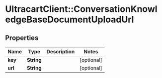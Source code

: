 # UltracartClient::ConversationKnowledgeBaseDocumentUploadUrl

## Properties
Name | Type | Description | Notes
------------ | ------------- | ------------- | -------------
**key** | **String** |  | [optional] 
**url** | **String** |  | [optional] 


